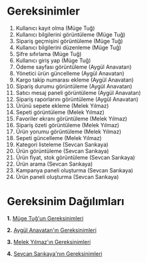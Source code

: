 # Gereksinimler
1) Kullanıcı kayıt olma (Müge Tuğ)
2) Kullanıcı bilgilerini görüntüleme (Müge Tuğ)
3) Sipariş geçmişini görüntüleme (Müge Tuğ)
4) Kullanıcı bilgilerini düzenleme (Müge Tuğ)
5) Şifre sıfırlama (Müge Tuğ)
6) Kullanıcı giriş yap (Müge Tuğ)
7) Ödeme sayfası görüntüleme (Aygül Anavatan)
8) Yönetici ürün güncelleme (Aygül Anavatan)
9) Kargo takip numarası ekleme (Aygül Anavatan)
10) Sipariş durumu görüntüleme (Aygül Anavatan)
11) Satıcı mesaj paneli görüntüleme (Aygül Anavatan)
12) Sipariş raporlarını görüntüleme (Aygül Anavatan)
13) Ürünü sepete ekleme (Melek Yılmaz)
14) Sepeti görüntüleme (Melek Yılmaz)
15) Favoriler ekranı görüntüleme (Melek Yılmaz)
16) Sipariş özeti görüntüleme (Melek Yılmaz)
17) Ürün yorumu görüntüleme (Melek Yılmaz)
18) Sepeti güncelleme (Melek Yılmaz)
19) Kategori listeleme (Sevcan Sarıkaya)
20) Ürün görüntüleme (Sevcan Sarıkaya)
21) Ürün fiyat, stok görüntüleme (Sevcan Sarıkaya)
22) Ürün arama (Sevcan Sarıkaya)
23) Kampanya paneli oluşturma (Sevcan Sarıkaya)
24) Ürün paneli oluşturma (Sevcan Sarıkaya)

# Gereksinim Dağılımları
**1.** [Müge Tuğ'un Gereksinimleri](Muge_Tug_Gereksinimler.md)

**2.** [Aygül Anavatan'ın Gereksinimleri](Aygul_Anavatan_Gereksinimler.md)

**3.** [Melek Yılmaz'ın Gereksinimleri](Melek_Yilmaz_Gereksinimler.md)

**4.** [Sevcan Sarıkaya'nın Gereksinimleri](Sevcan_Sarikaya_Gereksinimler.md)
